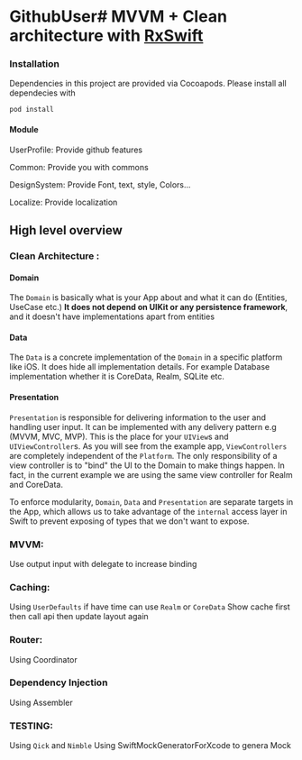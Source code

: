 # GithubUser# MVVM + Clean architecture with [RxSwift](https://github.com/ReactiveX/RxSwift)

### Installation

Dependencies in this project are provided via Cocoapods. Please install all dependecies with

`
pod install
`

#### Module
UserProfile: Provide github features

Common: Provide you with commons

DesignSystem: Provide Font, text, style, Colors...

Localize: Provide localization


## High level overview

### Clean Architecture :
#### Domain 


The `Domain` is basically what is your App about and what it can do (Entities, UseCase etc.) **It does not depend on UIKit or any persistence framework**, and it doesn't have implementations apart from entities

#### Data

The `Data` is a concrete implementation of the `Domain` in a specific platform like iOS. It does hide all implementation details. For example Database implementation whether it is CoreData, Realm, SQLite etc.

#### Presentation
`Presentation` is responsible for delivering information to the user and handling user input. It can be implemented with any delivery pattern e.g (MVVM, MVC, MVP). This is the place for your `UIView`s and `UIViewController`s. As you will see from the example app, `ViewControllers` are completely independent of the `Platform`.  The only responsibility of a view controller is to "bind" the UI to the Domain to make things happen. In fact, in the current example we are using the same view controller for Realm and CoreData.
 
To enforce modularity, `Domain`, `Data` and `Presentation` are separate targets in the App, which allows us to take advantage of the `internal` access layer in Swift to prevent exposing of types that we don't want to expose.

### MVVM:
Use output input with delegate to increase binding

### Caching:
Using `UserDefaults` if have time can use `Realm` or `CoreData`
Show cache first then call api then update layout again

### Router:
Using Coordinator

### Dependency Injection
Using Assembler


### TESTING:
Using `Qick` and `Nimble`
Using SwiftMockGeneratorForXcode to genera Mock
